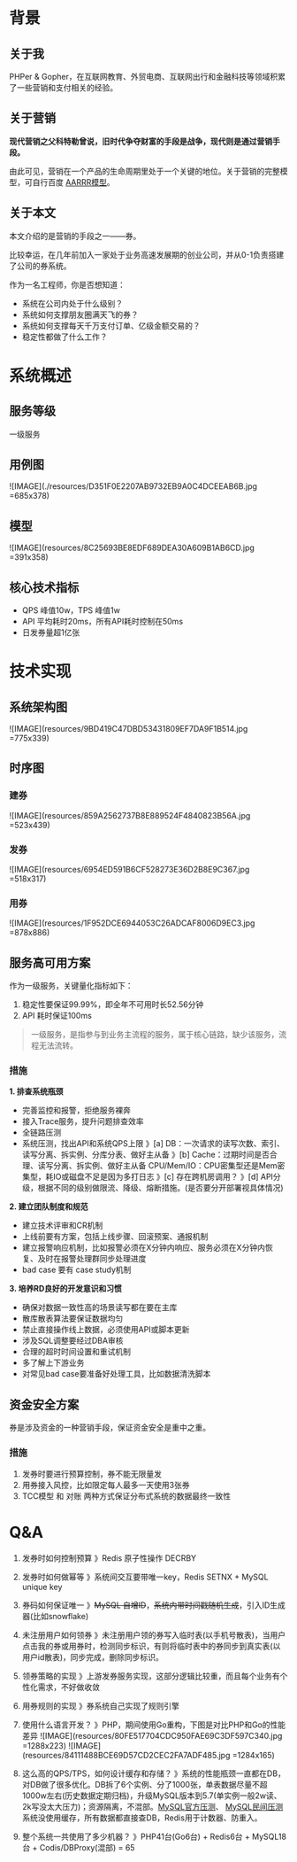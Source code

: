 # 背景
## 关于我
PHPer & Gopher，在互联网教育、外贸电商、互联网出行和金融科技等领域积累了一些营销和支付相关的经验。

## 关于营销
**现代营销之父科特勒曾说，旧时代争夺财富的手段是战争，现代则是通过营销手段。**

由此可见，营销在一个产品的生命周期里处于一个关键的地位。关于营销的完整模型，可自行百度 [AARRR模型](https://baike.baidu.com/item/AARRR/6962373?fr=aladdin)。

## 关于本文
本文介绍的是营销的手段之一——券。

比较幸运，在几年前加入一家处于业务高速发展期的创业公司，并从0-1负责搭建了公司的券系统。

作为一名工程师，你是否想知道：
- 系统在公司内处于什么级别？
- 系统如何支撑朋友圈满天飞的券？
- 系统如何支撑每天千万支付订单、亿级金额交易的？
- 稳定性都做了什么工作？

# 系统概述
## 服务等级
一级服务

## 用例图
![IMAGE](./resources/D351F0E2207AB9732EB9A0C4DCEEAB6B.jpg =685x378)

## 模型
![IMAGE](resources/8C25693BE8EDF689DEA30A609B1AB6CD.jpg =391x358)

## 核心技术指标
- QPS 峰值10w，TPS 峰值1w
- API 平均耗时20ms，所有API耗时控制在50ms
- 日发券量超1亿张

# 技术实现
## 系统架构图
![IMAGE](resources/9BD419C47DBD53431809EF7DA9F1B514.jpg =775x339)

## 时序图
### 建券
![IMAGE](resources/859A2562737B8E889524F4840823B56A.jpg =523x439)

### 发券
![IMAGE](resources/6954ED591B6CF528273E36D2B8E9C367.jpg =518x317)

### 用券
![IMAGE](resources/1F952DCE6944053C26ADCAF8006D9EC3.jpg =878x886)

## 服务高可用方案
作为一级服务，关键量化指标如下：
1. 稳定性要保证99.99%，即全年不可用时长52.56分钟
1. API 耗时保证100ms

> 一级服务，是指参与到业务主流程的服务，属于核心链路，缺少该服务，流程无法流转。

### 措施
**1. 排查系统瓶颈**
- 完善监控和报警，拒绝服务裸奔
- 接入Trace服务，提升问题排查效率
- 全链路压测
- 系统压测，找出API和系统QPS上限
》[a] DB：一次请求的读写次数、索引、读写分离、拆实例、分库分表、做好主从备
》[b] Cache：过期时间是否合理、读写分离、拆实例、做好主从备
 CPU/Mem/IO：CPU密集型还是Mem密集型，耗IO或磁盘不足是因为多打日志
》[c] 存在跨机房调用？
》[d] API分级，根据不同的级别做限流、降级、熔断措施。(是否要分开部署视具体情况)

**2. 建立团队制度和规范**
- 建立技术评审和CR机制
- 上线前要有方案，包括上线步骤、回滚预案、通报机制
- 建立报警响应机制，比如报警必须在X分钟内响应、服务必须在X分钟内恢复、及时在报警处理群同步处理进度
- bad case 要有 case study机制


**3. 培养RD良好的开发意识和习惯**
- 确保对数据一致性高的场景读写都在要在主库
- 散库散表算法要保证数据均匀
- 禁止直接操作线上数据，必须使用API或脚本更新
- 涉及SQL调整要经过DBA审核
- 合理的超时时间设置和重试机制
- 多了解上下游业务
- 对常见bad case要准备好处理工具，比如数据清洗脚本

## 资金安全方案
券是涉及资金的一种营销手段，保证资金安全是重中之重。

### 措施
1. 发券时要进行预算控制，券不能无限量发
2. 用券接入风控，比如限定每人最多一天使用3张券
3. TCC模型 和 对账 两种方式保证分布式系统的数据最终一致性

# Q&A
1. 发券时如何控制预算
》Redis 原子性操作 DECRBY

2. 发券时如何做幂等
》系统间交互要带唯一key，Redis SETNX + MySQL unique key

2. 券码如何保证唯一
》~~MySQL 自增ID~~，~~系统内带时间戳随机生成~~，引入ID生成器(比如snowflake)

3. 未注册用户如何领券
》未注册用户领的券写入临时表(以手机号散表)，当用户点击我的券或用券时，检测同步标识，有则将临时表中的券同步到真实表(以用户id散表)，同步完成，删除同步标识。

4. 领券策略的实现
》上游发券服务实现，这部分逻辑比较重，而且每个业务有个性化需求，不好做收敛

5. 用券规则的实现
》券系统自己实现了规则引擎

6. 使用什么语言开发？
》PHP，期间使用Go重构，下图是对比PHP和Go的性能差异
![IMAGE](resources/80FE517704CDC950FAE69C3DF597C340.jpg =1288x223)
![IMAGE](resources/84111488BCE69D57CD2CEC2FA7ADF485.jpg =1284x165)

7. 这么高的QPS/TPS，如何设计缓存和存储？
》系统的性能瓶颈一直都在DB，对DB做了很多优化。DB拆了6个实例、分了1000张，单表数据尽量不超1000w左右(历史数据定期归档)，升级MySQL版本到5.7(单实例一般2w读、2k写没太大压力)；资源隔离，不混部。[MySQL官方压测]( https://www.mysql.com/why-mysql/benchmarks/)、 [MySQL民间压测](http://dimitrik.free.fr/blog/archives/2013/09/mysql-performance-reaching-500k-qps-with-mysql-57.html) 
系统没使用缓存，所有数据都直接查DB，Redis用于计数器、防重入。

9. 整个系统一共使用了多少机器？
》PHP41台(Go6台) + Redis6台 + MySQL18台 + Codis/DBProxy(混部) = 65
